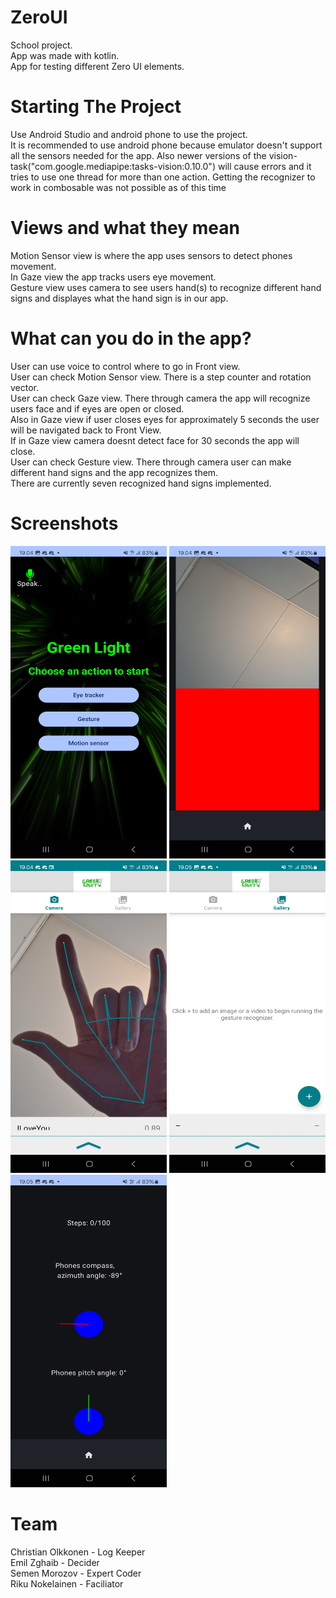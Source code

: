 # ZeroUI
School project. <br>
App was made with kotlin. <br>
App for testing different Zero UI elements. 

# Starting The Project
Use Android Studio and android phone to use the project. <br>
It is recommended to use android phone because emulator doesn't support all the sensors needed for the app.
Also newer versions of the vision-task("com.google.mediapipe:tasks-vision:0.10.0") will cause errors and it tries to use one thread for more than one action. 
Getting the recognizer to work in combosable was not possible as of this time 

# Views and what they mean
Motion Sensor view is where the app uses sensors to detect phones movement. <br>
In Gaze view the app tracks users eye movement. <br>
Gesture view uses camera to see users hand(s) to recognize different hand signs and displayes what the hand sign is in our app.

# What can you do in the app?
User can use voice to control where to go in Front view. <br>
User can check Motion Sensor view. There is a step counter and rotation vector. <br>
User can check Gaze view. There through camera the app will recognize users face and if eyes are open or closed. <br>
Also in Gaze view if user closes eyes for approximately 5 seconds the user will be navigated back to Front View. <br>
If in Gaze view camera doesnt detect face for 30 seconds the app will close. <br>
User can check Gesture view. There through camera user can make different hand signs and the app recognizes them. <br>
There are currently seven recognized hand signs implemented. <br>

# Screenshots

<img src= "https://github.com/RiQhy/ZeroUI/blob/main/app/src/main/res/drawable/Screenshot_20240506_190446_ZeroUi.jpg" width="250" height="500">
<img src= "https://github.com/RiQhy/ZeroUI/blob/main/app/src/main/res/drawable/Screenshot_20240506_190456_ZeroUi.jpg" width="250" height="500"> <br>
<img src= "https://github.com/RiQhy/ZeroUI/blob/main/app/src/main/res/drawable/Screenshot_20240506_190426_ZeroUi.jpg" width="250" height="500">
<img src= "https://github.com/RiQhy/ZeroUI/blob/main/app/src/main/res/drawable/Screenshot_20240506_190547_ZeroUi.jpg" width="250" height="500"> <br>
<img src= "https://github.com/RiQhy/ZeroUI/blob/main/app/src/main/res/drawable/Screenshot_20240506_190515_ZeroUi.jpg" width="250" height="500">


# Team
Christian Olkkonen - Log Keeper <br>
Emil Zghaib - Decider <br>
Semen Morozov - Expert Coder <br>
Riku Nokelainen - Faciliator
